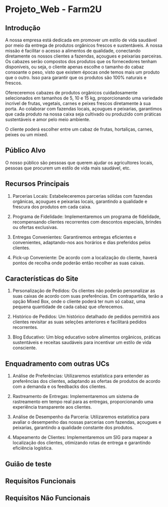 # Projeto_Web - Farm2U

## Introdução

A nossa empresa está dedicada em promover um estilo de vida saudável por meio da entrega de produtos orgânicos frescos e sustentáveis. A nossa missão é facilitar o acesso a alimentos de qualidade, conectando diretamente os nossos clientes a fazendas, açougues e peixarias parceiras. Os cabazes serão compostos dos produtos que os fornecedores tenham disponíveis, ou seja, o cliente apenas escolhe o tamanho do cabaz consoante o peso, visto que existem épocas onde temos mais um produto que o outro. Isso para garantir que os produtos são 100% naturais e frescos.

Ofereceremos cabazes de produtos orgânicos cuidadosamente selecionados em tamanhos de 5, 10 e 15 kg, proporcionando uma variedade incrível de frutas, vegetais, carnes e peixes frescos diretamente à sua porta. Ao colaborar com fazendas locais, açougues e peixarias, garantimos que cada produto na nossa caixa seja cultivado ou produzido com práticas sustentáveis e amor pelo meio ambiente.

O cliente poderá escolher entre um cabaz de frutas, hortaliças, carnes, peixes ou um mixed.

## Público Alvo

O nosso público são pessoas que querem ajudar os agricultores locais, pessoas que procurem um estilo de vida mais saudável, etc.

## Recursos Principais

1. Parcerias Locais: Estabeleceremos parcerias sólidas com fazendas orgânicas, açougues e peixarias locais, garantindo a qualidade e frescura dos produtos em cada caixa.

2. Programa de Fidelidade: Implementaremos um programa de fidelidade, recompensando clientes recorrentes com descontos especiais, brindes ou ofertas exclusivas.

3. Entregas Convenientes: Garantiremos entregas eficientes e convenientes, adaptando-nos aos horários e dias preferidos pelos clientes.

4. Pick-up Conveniente: De acordo com a localização do cliente, haverá pontos de recolha onde poderão então recolher as suas caixas.

## Características do Site

1. Personalização de Pedidos: Os clientes não poderão personalizar as suas caixas de acordo com suas preferências. Em contrapartida, terão a opção Mixed Box, onde o cliente poderá ter num só cabaz, uma pequena quantidade de cada cabaz que oferecemos.

2. Histórico de Pedidos: Um histórico detalhado de pedidos permitirá aos clientes revisitar as suas seleções anteriores e facilitará pedidos recorrentes.

3. Blog Educativo: Um blog educativo sobre alimentos orgânicos, práticas sustentáveis e receitas saudáveis para incentivar um estilo de vida consciente.

## Enquadramento com outras UCs

1. Análise de Preferências: Utilizaremos estatística para entender as preferências dos clientes, adaptando as ofertas de produtos de acordo com a demanda e os feedbacks dos clientes.

2. Rastreamento de Entregas: Implementaremos um sistema de rastreamento em tempo real para as entregas, proporcionando uma experiência transparente aos clientes.

3. Análise de Desempenho da Parceria: Utilizaremos estatística para avaliar o desempenho das nossas parcerias com fazendas, açougues e peixarias, garantindo a qualidade constante dos produtos.

4. Mapeamento de Clientes: Implementaremos um SIG para mapear a localização dos clientes, otimizando rotas de entrega e garantindo eficiência logística.

## Guião de teste

## Requisitos Funcionais

## Requisitos Não Funcionais
